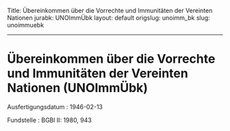 Title: Übereinkommen über die Vorrechte und Immunitäten der Vereinten Nationen
jurabk: UNOImmÜbk
layout: default
origslug: unoimm_bk
slug: unoimmuebk

---

# Übereinkommen über die Vorrechte und Immunitäten der Vereinten Nationen (UNOImmÜbk)

Ausfertigungsdatum
:   1946-02-13

Fundstelle
:   BGBl II: 1980, 943

